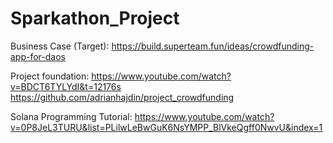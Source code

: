 # Sparkathon_Project
Business Case (Target):
https://build.superteam.fun/ideas/crowdfunding-app-for-daos

Project foundation:
https://www.youtube.com/watch?v=BDCT6TYLYdI&t=12176s
https://github.com/adrianhajdin/project_crowdfunding

Solana Programming Tutorial:
https://www.youtube.com/watch?v=0P8JeL3TURU&list=PLilwLeBwGuK6NsYMPP_BlVkeQgff0NwvU&index=1

